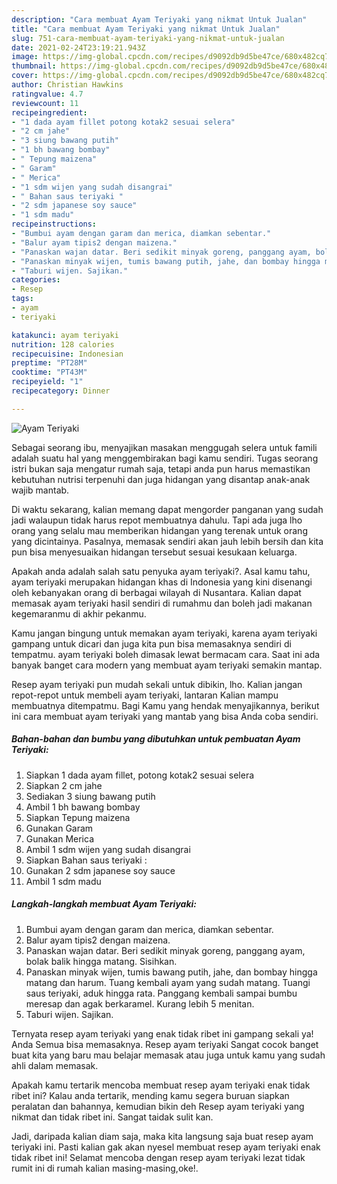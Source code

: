 ```yaml
---
description: "Cara membuat Ayam Teriyaki yang nikmat Untuk Jualan"
title: "Cara membuat Ayam Teriyaki yang nikmat Untuk Jualan"
slug: 751-cara-membuat-ayam-teriyaki-yang-nikmat-untuk-jualan
date: 2021-02-24T23:19:21.943Z
image: https://img-global.cpcdn.com/recipes/d9092db9d5be47ce/680x482cq70/ayam-teriyaki-foto-resep-utama.jpg
thumbnail: https://img-global.cpcdn.com/recipes/d9092db9d5be47ce/680x482cq70/ayam-teriyaki-foto-resep-utama.jpg
cover: https://img-global.cpcdn.com/recipes/d9092db9d5be47ce/680x482cq70/ayam-teriyaki-foto-resep-utama.jpg
author: Christian Hawkins
ratingvalue: 4.7
reviewcount: 11
recipeingredient:
- "1 dada ayam fillet potong kotak2 sesuai selera"
- "2 cm jahe"
- "3 siung bawang putih"
- "1 bh bawang bombay"
- " Tepung maizena"
- " Garam"
- " Merica"
- "1 sdm wijen yang sudah disangrai"
- " Bahan saus teriyaki "
- "2 sdm japanese soy sauce"
- "1 sdm madu"
recipeinstructions:
- "Bumbui ayam dengan garam dan merica, diamkan sebentar."
- "Balur ayam tipis2 dengan maizena."
- "Panaskan wajan datar. Beri sedikit minyak goreng, panggang ayam, bolak balik hingga matang. Sisihkan."
- "Panaskan minyak wijen, tumis bawang putih, jahe, dan bombay hingga matang dan harum. Tuang kembali ayam yang sudah matang. Tuangi saus teriyaki, aduk hingga rata. Panggang kembali sampai bumbu meresap dan agak berkaramel. Kurang lebih 5 menitan."
- "Taburi wijen. Sajikan."
categories:
- Resep
tags:
- ayam
- teriyaki

katakunci: ayam teriyaki 
nutrition: 128 calories
recipecuisine: Indonesian
preptime: "PT28M"
cooktime: "PT43M"
recipeyield: "1"
recipecategory: Dinner

---
```



![Ayam Teriyaki](https://img-global.cpcdn.com/recipes/d9092db9d5be47ce/680x482cq70/ayam-teriyaki-foto-resep-utama.jpg)

Sebagai seorang ibu, menyajikan masakan menggugah selera untuk famili adalah suatu hal yang menggembirakan bagi kamu sendiri. Tugas seorang istri bukan saja mengatur rumah saja, tetapi anda pun harus memastikan kebutuhan nutrisi terpenuhi dan juga hidangan yang disantap anak-anak wajib mantab.

Di waktu  sekarang, kalian memang dapat mengorder panganan yang sudah jadi walaupun tidak harus repot membuatnya dahulu. Tapi ada juga lho orang yang selalu mau memberikan hidangan yang terenak untuk orang yang dicintainya. Pasalnya, memasak sendiri akan jauh lebih bersih dan kita pun bisa menyesuaikan hidangan tersebut sesuai kesukaan keluarga. 



Apakah anda adalah salah satu penyuka ayam teriyaki?. Asal kamu tahu, ayam teriyaki merupakan hidangan khas di Indonesia yang kini disenangi oleh kebanyakan orang di berbagai wilayah di Nusantara. Kalian dapat memasak ayam teriyaki hasil sendiri di rumahmu dan boleh jadi makanan kegemaranmu di akhir pekanmu.

Kamu jangan bingung untuk memakan ayam teriyaki, karena ayam teriyaki gampang untuk dicari dan juga kita pun bisa memasaknya sendiri di tempatmu. ayam teriyaki boleh dimasak lewat bermacam cara. Saat ini ada banyak banget cara modern yang membuat ayam teriyaki semakin mantap.

Resep ayam teriyaki pun mudah sekali untuk dibikin, lho. Kalian jangan repot-repot untuk membeli ayam teriyaki, lantaran Kalian mampu membuatnya ditempatmu. Bagi Kamu yang hendak menyajikannya, berikut ini cara membuat ayam teriyaki yang mantab yang bisa Anda coba sendiri.

<!--inarticleads1-->

##### Bahan-bahan dan bumbu yang dibutuhkan untuk pembuatan Ayam Teriyaki:

1. Siapkan 1 dada ayam fillet, potong kotak2 sesuai selera
1. Siapkan 2 cm jahe
1. Sediakan 3 siung bawang putih
1. Ambil 1 bh bawang bombay
1. Siapkan  Tepung maizena
1. Gunakan  Garam
1. Gunakan  Merica
1. Ambil 1 sdm wijen yang sudah disangrai
1. Siapkan  Bahan saus teriyaki :
1. Gunakan 2 sdm japanese soy sauce
1. Ambil 1 sdm madu




<!--inarticleads2-->

##### Langkah-langkah membuat Ayam Teriyaki:

1. Bumbui ayam dengan garam dan merica, diamkan sebentar.
1. Balur ayam tipis2 dengan maizena.
1. Panaskan wajan datar. Beri sedikit minyak goreng, panggang ayam, bolak balik hingga matang. Sisihkan.
1. Panaskan minyak wijen, tumis bawang putih, jahe, dan bombay hingga matang dan harum. Tuang kembali ayam yang sudah matang. Tuangi saus teriyaki, aduk hingga rata. Panggang kembali sampai bumbu meresap dan agak berkaramel. Kurang lebih 5 menitan.
1. Taburi wijen. Sajikan.




Ternyata resep ayam teriyaki yang enak tidak ribet ini gampang sekali ya! Anda Semua bisa memasaknya. Resep ayam teriyaki Sangat cocok banget buat kita yang baru mau belajar memasak atau juga untuk kamu yang sudah ahli dalam memasak.

Apakah kamu tertarik mencoba membuat resep ayam teriyaki enak tidak ribet ini? Kalau anda tertarik, mending kamu segera buruan siapkan peralatan dan bahannya, kemudian bikin deh Resep ayam teriyaki yang nikmat dan tidak ribet ini. Sangat taidak sulit kan. 

Jadi, daripada kalian diam saja, maka kita langsung saja buat resep ayam teriyaki ini. Pasti kalian gak akan nyesel membuat resep ayam teriyaki enak tidak ribet ini! Selamat mencoba dengan resep ayam teriyaki lezat tidak rumit ini di rumah kalian masing-masing,oke!.

